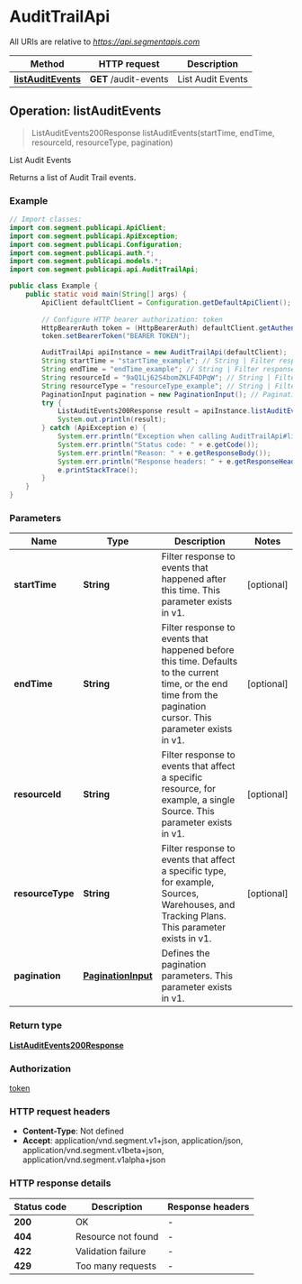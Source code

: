 # AuditTrailApi

All URIs are relative to *https://api.segmentapis.com*

| Method | HTTP request | Description |
|------------- | ------------- | -------------|
| [**listAuditEvents**](AuditTrailApi.md#listAuditEvents) | **GET** /audit-events | List Audit Events |



## Operation: listAuditEvents

> ListAuditEvents200Response listAuditEvents(startTime, endTime, resourceId, resourceType, pagination)

List Audit Events

Returns a list of Audit Trail events.

### Example

```java
// Import classes:
import com.segment.publicapi.ApiClient;
import com.segment.publicapi.ApiException;
import com.segment.publicapi.Configuration;
import com.segment.publicapi.auth.*;
import com.segment.publicapi.models.*;
import com.segment.publicapi.api.AuditTrailApi;

public class Example {
    public static void main(String[] args) {
        ApiClient defaultClient = Configuration.getDefaultApiClient();
        
        // Configure HTTP bearer authorization: token
        HttpBearerAuth token = (HttpBearerAuth) defaultClient.getAuthentication("token");
        token.setBearerToken("BEARER TOKEN");

        AuditTrailApi apiInstance = new AuditTrailApi(defaultClient);
        String startTime = "startTime_example"; // String | Filter response to events that happened after this time.  This parameter exists in v1.
        String endTime = "endTime_example"; // String | Filter response to events that happened before this time. Defaults to the current time, or the end time from the pagination cursor.  This parameter exists in v1.
        String resourceId = "9aQ1Lj62S4bomZKLF4DPqW"; // String | Filter response to events that affect a specific resource, for example, a single Source.  This parameter exists in v1.
        String resourceType = "resourceType_example"; // String | Filter response to events that affect a specific type, for example, Sources, Warehouses, and Tracking Plans.  This parameter exists in v1.
        PaginationInput pagination = new PaginationInput(); // PaginationInput | Defines the pagination parameters.  This parameter exists in v1.
        try {
            ListAuditEvents200Response result = apiInstance.listAuditEvents(startTime, endTime, resourceId, resourceType, pagination);
            System.out.println(result);
        } catch (ApiException e) {
            System.err.println("Exception when calling AuditTrailApi#listAuditEvents");
            System.err.println("Status code: " + e.getCode());
            System.err.println("Reason: " + e.getResponseBody());
            System.err.println("Response headers: " + e.getResponseHeaders());
            e.printStackTrace();
        }
    }
}
```

### Parameters


| Name | Type | Description  | Notes |
|------------- | ------------- | ------------- | -------------|
| **startTime** | **String**| Filter response to events that happened after this time.  This parameter exists in v1. | [optional] |
| **endTime** | **String**| Filter response to events that happened before this time. Defaults to the current time, or the end time from the pagination cursor.  This parameter exists in v1. | [optional] |
| **resourceId** | **String**| Filter response to events that affect a specific resource, for example, a single Source.  This parameter exists in v1. | [optional] |
| **resourceType** | **String**| Filter response to events that affect a specific type, for example, Sources, Warehouses, and Tracking Plans.  This parameter exists in v1. | [optional] |
| **pagination** | [**PaginationInput**](.md)| Defines the pagination parameters.  This parameter exists in v1. | |

### Return type

[**ListAuditEvents200Response**](ListAuditEvents200Response.md)

### Authorization

[token](../README.md#token)

### HTTP request headers

- **Content-Type**: Not defined
- **Accept**: application/vnd.segment.v1+json, application/json, application/vnd.segment.v1beta+json, application/vnd.segment.v1alpha+json


### HTTP response details
| Status code | Description | Response headers |
|-------------|-------------|------------------|
| **200** | OK |  -  |
| **404** | Resource not found |  -  |
| **422** | Validation failure |  -  |
| **429** | Too many requests |  -  |

